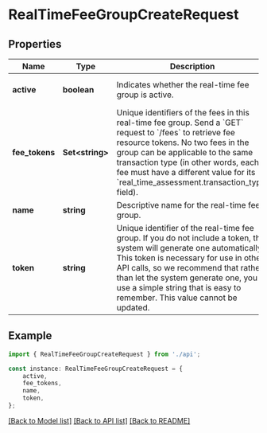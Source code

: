 # RealTimeFeeGroupCreateRequest


## Properties

Name | Type | Description | Notes
------------ | ------------- | ------------- | -------------
**active** | **boolean** | Indicates whether the real-time fee group is active. | [optional] [default to true]
**fee_tokens** | **Set&lt;string&gt;** | Unique identifiers of the fees in this real-time fee group. Send a &#x60;GET&#x60; request to &#x60;/fees&#x60; to retrieve fee resource tokens.  No two fees in the group can be applicable to the same transaction type (in other words, each fee must have a different value for its &#x60;real_time_assessment.transaction_type&#x60; field). | [optional] [default to undefined]
**name** | **string** | Descriptive name for the real-time fee group. | [default to undefined]
**token** | **string** | Unique identifier of the real-time fee group.  If you do not include a token, the system will generate one automatically. This token is necessary for use in other API calls, so we recommend that rather than let the system generate one, you use a simple string that is easy to remember. This value cannot be updated. | [optional] [default to undefined]

## Example

```typescript
import { RealTimeFeeGroupCreateRequest } from './api';

const instance: RealTimeFeeGroupCreateRequest = {
    active,
    fee_tokens,
    name,
    token,
};
```

[[Back to Model list]](../README.md#documentation-for-models) [[Back to API list]](../README.md#documentation-for-api-endpoints) [[Back to README]](../README.md)
